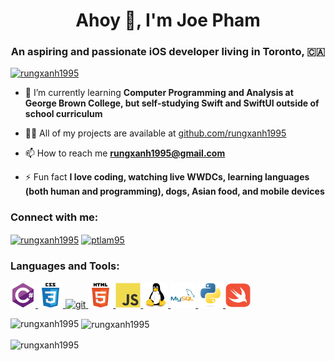 <h1 align="center">Ahoy 👋, I'm Joe Pham</h1>
<h3 align="center">An aspiring and passionate iOS developer living in Toronto, 🇨🇦</h3>

<p align="left"> <a href="https://twitter.com/rungxanh1995" target="blank"><img src="https://img.shields.io/twitter/follow/rungxanh1995?logo=twitter&style=for-the-badge" alt="rungxanh1995" /></a> </p>

- 🌱 I’m currently learning **Computer Programming and Analysis at George Brown College, but self-studying Swift and SwiftUI outside of school curriculum**

- 👨‍💻 All of my projects are available at [github.com/rungxanh1995](github.com/rungxanh1995)

- 📫 How to reach me **rungxanh1995@gmail.com**

- ⚡ Fun fact **I love coding, watching live WWDCs, learning languages (both human and programming), dogs, Asian food, and mobile devices**

<h3 align="left">Connect with me:</h3>
<p align="left">
<a href="https://twitter.com/rungxanh1995" target="blank"><img align="center" src="https://cdn.jsdelivr.net/npm/simple-icons@3.0.1/icons/twitter.svg" alt="rungxanh1995" height="30" width="40" /></a>
<a href="https://linkedin.com/in/ptlam95" target="blank"><img align="center" src="https://cdn.jsdelivr.net/npm/simple-icons@3.0.1/icons/linkedin.svg" alt="ptlam95" height="30" width="40" /></a>
</p>

<h3 align="left">Languages and Tools:</h3>
<p align="left"> <a href="https://www.w3schools.com/cs/" target="_blank"> <img src="https://raw.githubusercontent.com/devicons/devicon/master/icons/csharp/csharp-original.svg" alt="csharp" width="40" height="40"/> </a> <a href="https://www.w3schools.com/css/" target="_blank"> <img src="https://raw.githubusercontent.com/devicons/devicon/master/icons/css3/css3-original-wordmark.svg" alt="css3" width="40" height="40"/> </a> <a href="https://git-scm.com/" target="_blank"> <img src="https://www.vectorlogo.zone/logos/git-scm/git-scm-icon.svg" alt="git" width="40" height="40"/> </a> <a href="https://www.w3.org/html/" target="_blank"> <img src="https://raw.githubusercontent.com/devicons/devicon/master/icons/html5/html5-original-wordmark.svg" alt="html5" width="40" height="40"/> </a> <a href="https://developer.mozilla.org/en-US/docs/Web/JavaScript" target="_blank"> <img src="https://raw.githubusercontent.com/devicons/devicon/master/icons/javascript/javascript-original.svg" alt="javascript" width="40" height="40"/> </a> <a href="https://www.linux.org/" target="_blank"> <img src="https://raw.githubusercontent.com/devicons/devicon/master/icons/linux/linux-original.svg" alt="linux" width="40" height="40"/> </a> <a href="https://www.mysql.com/" target="_blank"> <img src="https://raw.githubusercontent.com/devicons/devicon/master/icons/mysql/mysql-original-wordmark.svg" alt="mysql" width="40" height="40"/> </a> <a href="https://www.python.org" target="_blank"> <img src="https://raw.githubusercontent.com/devicons/devicon/master/icons/python/python-original.svg" alt="python" width="40" height="40"/> </a> <a href="https://developer.apple.com/swift/" target="_blank"> <img src="https://raw.githubusercontent.com/devicons/devicon/master/icons/swift/swift-original.svg" alt="swift" width="40" height="40"/> </a> </p>

<p><img align="left" src="https://github-readme-stats.vercel.app/api/top-langs?username=rungxanh1995&show_icons=true&locale=en&layout=compact" alt="rungxanh1995" /></p>

<p>&nbsp;<img align="center" src="https://github-readme-stats.vercel.app/api?username=rungxanh1995&show_icons=true&locale=en" alt="rungxanh1995" /></p>

<p><img align="center" src="https://github-readme-streak-stats.herokuapp.com/?user=rungxanh1995&theme=default" alt="rungxanh1995" /></p>
